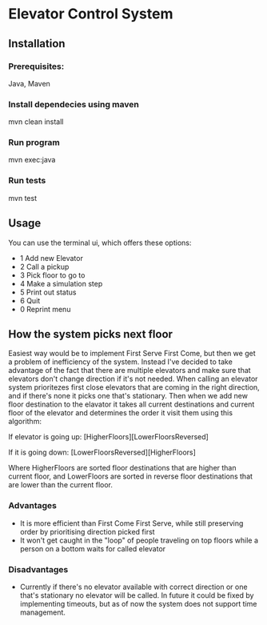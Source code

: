 # Elevator Control System 

## Installation

### Prerequisites:

Java, Maven

### Install dependecies using maven

mvn clean install

### Run program

mvn exec:java

### Run tests

mvn test

## Usage

You can use the terminal ui, which offers these options:

* 1 Add new Elevator
* 2 Call a pickup
* 3 Pick floor to go to
* 4 Make a simulation step
* 5 Print out status
* 6 Quit
* 0 Reprint menu


## How the system picks next floor

Easiest way would be to implement First Serve First Come, but then we get a problem of inefficiency of the system. Instead I've decided to take advantage of the fact that there are multiple elevators and make sure that elevators don't change direction if it's not needed. When calling an elevator system prioritezes first close elevators that are coming in the right direction, and if there's none it picks one that's stationary. Then when we add new floor destination to the elavator it takes all current destinations and current floor of the elevator and determines the order it visit them using this algorithm:

If elevator is going up: [HigherFloors][LowerFloorsReversed]

If it is going down: [LowerFloorsReversed][HigherFloors]

Where HigherFloors are sorted floor destinations that are higher than current floor, and LowerFloors are sorted in reverse floor destinations that are lower than the current floor.

### Advantages 

* It is more efficient than First Come First Serve, while still preserving order by prioritising direction picked first
* It won't get caught in the "loop" of people traveling on top floors while a person on a bottom waits for called elevator

### Disadvantages

* Currently if there's no elevator available with correct direction or one that's stationary no elevator will be called. In future it could be fixed by implementing timeouts, but as of now the system does not support time management.
